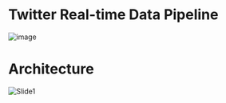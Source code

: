 # Twitter Real-time Data Pipeline

![image](https://user-images.githubusercontent.com/73434008/174433559-4d7a1026-333d-4631-baab-5b729664e775.png)

# Architecture


![Slide1](https://user-images.githubusercontent.com/73434008/174433585-f5971154-232b-4497-b626-5b7b2875fa1c.JPG)




